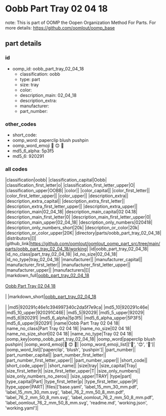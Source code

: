 # Oobb Part Tray 02 04 18  

note: This is part of OOMP the Oopen Organization Method For Parts. For more details: https://github.com/oomlout/oomp_base

##  part details





### id
* oomp_id: oobb_part_tray_02_04_18
  * classification: oobb
  * type: part
  * size: tray
  * color: 
  * description_main: 02_04_18
  * description_extra: 
  * manufacturer: 
  * part_number: 

### other_codes
* short_code: 
* oomp_word: paperclip blush pushpin
* oomp_word_emoji :paperclip: :blush: :pushpin:
* md5_6_alpha: 5p3f5
* md5_6: 920291

### all codes 
|classification|oobb|
|classification_capital|Oobb|
|classification_first_letter|o|
|classification_first_letter_upper|O|
|classification_upper|OOBB|
|color||
|color_capital||
|color_first_letter||
|color_first_letter_upper||
|color_upper||
|description_extra||
|description_extra_capital||
|description_extra_first_letter||
|description_extra_first_letter_upper||
|description_extra_upper||
|description_main|02_04_18|
|description_main_capital|02 04.18|
|description_main_first_letter|0|
|description_main_first_letter_upper|0|
|description_main_upper|02_04_18|
|description_only_numbers|020418|
|description_only_numbers_short|20k|
|description_or_color|20k|
|description_or_color_upper|20K|
|directory|parts/oobb_part_tray_02_04_18|
|distributors|[]|
|github_link|https://github.com/oomlout/oomlout_oomp_part_src/tree/main/parts/oobb_part_tray_02_04_18/working|
|id|oobb_part_tray_02_04_18|
|id_no_class|part_tray_02_04_18|
|id_no_size|02_04_18|
|id_no_type|tray_02_04_18|
|manufacturer||
|manufacturer_capital||
|manufacturer_first_letter||
|manufacturer_first_letter_upper||
|manufacturer_upper||
|manufacturers|[]|
|markdown_full|[oobb_part_tray_02_04_18](https://github.com/oomlout/oomlout_oomp_part_src/tree/main/parts/oobb_part_tray_02_04_18/working)<br>[](https://github.com/oomlout/oomlout_oomp_part_src/tree/main/parts/oobb_part_tray_02_04_18/working)<br>[Oobb Part Tray 02 04 18](https://github.com/oomlout/oomlout_oomp_part_src/tree/main/parts/oobb_part_tray_02_04_18/working)<br><br>|
|markdown_short|[oobb_part_tray_02_04_18](https://github.com/oomlout/oomlout_oomp_part_src/tree/main/parts/oobb_part_tray_02_04_18/working)<br><br>|
|md5|920291c46e1c394997340c2da5f7e9ca|
|md5_10|920291c46e|
|md5_10_upper|920291C46E|
|md5_5|92029|
|md5_5_upper|92029|
|md5_6|920291|
|md5_6_alpha|5p3f5|
|md5_6_alpha_upper|5P3F5|
|md5_6_upper|920291|
|name|Oobb Part Tray 02 04 18|
|name_no_class|Part Tray 02 04 18|
|name_no_size|02 04 18|
|name_no_size_short|02 04 18|
|name_no_type|Tray 02 04 18|
|oomp_key|oomp_oobb_part_tray_02_04_18|
|oomp_word|paperclip blush pushpin|
|oomp_word_emoji|:paperclip: :blush: :pushpin:|
|oomp_word_emoji_list|[':paperclip:', ':blush:', ':pushpin:']|
|oomp_word_list|['paperclip', 'blush', 'pushpin']|
|part_number||
|part_number_capital||
|part_number_first_letter||
|part_number_first_letter_upper||
|part_number_upper||
|short_code||
|short_code_upper||
|short_name||
|size|tray|
|size_capital|Tray|
|size_first_letter|t|
|size_first_letter_upper|T|
|size_only_numbers||
|size_only_numbers_no_zeros||
|size_upper|TRAY|
|type|part|
|type_capital|Part|
|type_first_letter|p|
|type_first_letter_upper|P|
|type_upper|PART|
|files|['base.yaml', 'label_15_mm_30_mm.pdf', 'label_15_mm_30_mm.svg', 'label_76_2_mm_50_8_mm.pdf', 'label_76_2_mm_50_8_mm.svg', 'label_oomlout_76_2_mm_50_8_mm.pdf', 'label_oomlout_76_2_mm_50_8_mm.svg', 'readme.md', 'working.json', 'working.yaml']|
